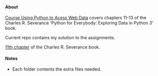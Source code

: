 #### About

[Course Using Python to Acess Web Data](https://ru.coursera.org/learn/python-network-data) covers chapters 11-13 of the Charles R. Severance 'Python for Everybody: Exploring Data in Python 3' book.

Current repo contains  my solution to the assignments.

[11th chapter](https://www.py4e.com/html3/11-regex) of the Charles R. Severance book.



#### Notes

- Each folder contents the extra files needed.
